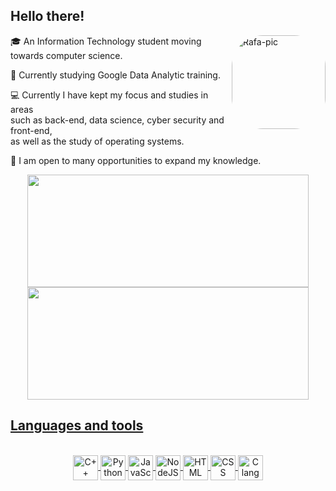 ## Hello there!

<img align="right" alt="Rafa-pic" height="150" style="border-radius:50px;" src="https://i.imgur.com/qXfitpF.gif" >

🎓 An Information Technology student moving towards computer science.

📑 Currently studying Google Data Analytic training.

💻 Currently I have kept my focus and studies in areas <br>
such as back-end, data science, cyber security and front-end, <br> 
as well as the study of operating systems.

🧠 I am open to many opportunities to expand my knowledge.


<div align="center" style="display: inline_block">
  <a href="https://github.com/ciceropaulino">
  <img height="180em" width="450em" src="https://github-readme-stats.vercel.app/api?username=ciceropaulino&show_icons=true&theme=outrun&include_all_commits=true&count_private=true"/>
  <img height="180em" width="450em" src="https://github-readme-stats.vercel.app/api/top-langs/?username=ciceropaulino&layout=compact&langs_count=7&theme=outrun"/>
</div>
  
 ## Languages and tools
  
<div align="center" style="display: inline_block"><br>
  <img align="center" alt="C++" height="40" width="40" src="https://cdn.jsdelivr.net/gh/devicons/devicon/icons/cplusplus/cplusplus-plain.svg">
  <img align="center" alt="Python" height="40" width="40" src="https://cdn.jsdelivr.net/gh/devicons/devicon/icons/python/python-plain.svg">
  <img align="center" alt="JavaScript" height="40" width="40" src="https://cdn.jsdelivr.net/gh/devicons/devicon/icons/javascript/javascript-plain.svg">
  <img align="center" alt="NodeJS" height="40" width="40" src="https://cdn.jsdelivr.net/gh/devicons/devicon/icons/nodejs/nodejs-plain.svg">
  <img align="center" alt="HTML" height="40" width="40" src="https://cdn.jsdelivr.net/gh/devicons/devicon/icons/html5/html5-plain.svg">
  <img align="center" alt="CSS" height="40" width="40" src="https://cdn.jsdelivr.net/gh/devicons/devicon/icons/css3/css3-plain.svg">
  <img align="center" alt="C language" height="40" width="40" src="https://cdn.jsdelivr.net/gh/devicons/devicon/icons/c/c-plain.svg">
</div>

##

